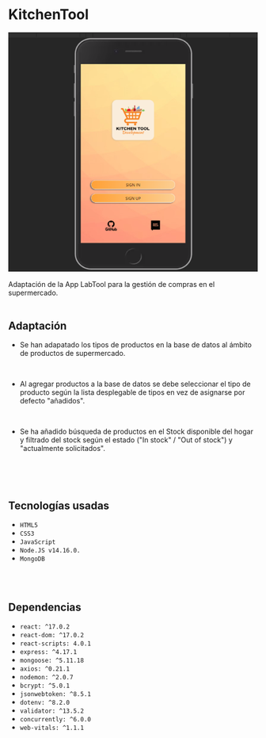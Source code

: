 # <h1>**KitchenTool**</h1>
![Esquema de relaciones](my-app/public/img/kitchenTool_mobileLogo.png)

Adaptación de la App LabTool para la gestión de compras en el supermercado.
<br>
<br>

## **Adaptación**


- Se han adapatado los tipos de productos en la base de datos al ámbito de productos de supermercado.
<br>

- Al agregar productos a la base de datos se debe seleccionar el tipo de producto según la lista desplegable de tipos en vez de asignarse por defecto "añadidos".
<br>

- Se ha añadido búsqueda de productos en el Stock disponible del hogar y filtrado del stock según el estado ("In stock" / "Out of stock") y "actualmente solicitados".
<br>
<br>
<br>

## **Tecnologías usadas**

- `HTML5`
- `CSS3`
- `JavaScript`
- `Node.JS v14.16.0.`
- `MongoDB`
<br>
<br>

## **Dependencias**

- `react: ^17.0.2`
- `react-dom: ^17.0.2`
- `react-scripts: 4.0.1`
- `express: ^4.17.1`
- `mongoose: ^5.11.18`
- `axios: ^0.21.1`
- `nodemon: ^2.0.7`
- `bcrypt: ^5.0.1`
- `jsonwebtoken: ^8.5.1`
- `dotenv: ^8.2.0`
- `validator: ^13.5.2`
- `concurrently: ^6.0.0`
- `web-vitals: ^1.1.1`
<br>
<br>


